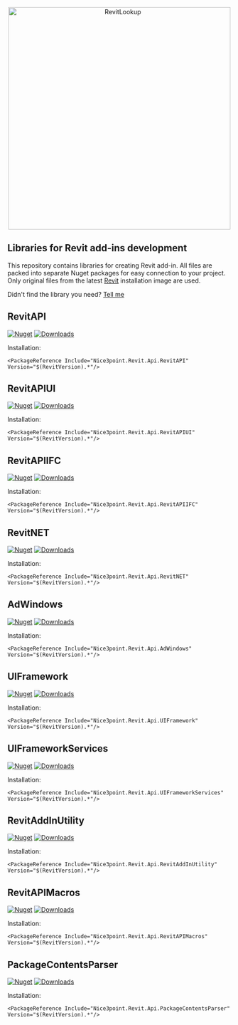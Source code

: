 <p align="center">
    <picture>
        <source media="(prefers-color-scheme: dark)" width="500" srcset="https://github.com/Nice3point/RevitApi/assets/20504884/093e1130-1aeb-427b-8231-d0a3f7d467f2">
        <img alt="RevitLookup" width="500" src="https://github.com/Nice3point/RevitApi/assets/20504884/fdc24b70-1dce-44f9-961f-7c4b467cc024">
    </picture>
</p>

## Libraries for Revit add-ins development

This repository contains libraries for creating Revit add-in. All files are packed into separate Nuget packages for easy connection to your project. Only original files from the
latest [Revit](https://www.autodesk.com/products/revit) installation image are used.

Didn't find the library you need? [Tell me](https://github.com/Nice3point/RevitApi/issues/new)

## RevitAPI

[![Nuget](https://img.shields.io/nuget/vpre/Nice3point.Revit.Api.RevitAPI?style=for-the-badge)](https://www.nuget.org/packages/Nice3point.Revit.Api.RevitAPI)
[![Downloads](https://img.shields.io/nuget/dt/Nice3point.Revit.Api.RevitAPI?style=for-the-badge)](https://www.nuget.org/packages/Nice3point.Revit.Api.RevitAPI)

Installation:

```text
<PackageReference Include="Nice3point.Revit.Api.RevitAPI" Version="$(RevitVersion).*"/>
```

## RevitAPIUI

[![Nuget](https://img.shields.io/nuget/vpre/Nice3point.Revit.Api.RevitAPIUI?style=for-the-badge)](https://www.nuget.org/packages/Nice3point.Revit.Api.RevitAPIUI)
[![Downloads](https://img.shields.io/nuget/dt/Nice3point.Revit.Api.RevitAPIUI?style=for-the-badge)](https://www.nuget.org/packages/Nice3point.Revit.Api.RevitAPIUI)

Installation:

```text
<PackageReference Include="Nice3point.Revit.Api.RevitAPIUI" Version="$(RevitVersion).*"/>
```

## RevitAPIIFC

[![Nuget](https://img.shields.io/nuget/vpre/Nice3point.Revit.Api.RevitAPIIFC?style=for-the-badge)](https://www.nuget.org/packages/Nice3point.Revit.Api.RevitAPIIFC)
[![Downloads](https://img.shields.io/nuget/dt/Nice3point.Revit.Api.RevitAPIIFC?style=for-the-badge)](https://www.nuget.org/packages/Nice3point.Revit.Api.RevitAPIIFC)

Installation:

```text
<PackageReference Include="Nice3point.Revit.Api.RevitAPIIFC" Version="$(RevitVersion).*"/>
```

## RevitNET

[![Nuget](https://img.shields.io/nuget/vpre/Nice3point.Revit.Api.RevitNET?style=for-the-badge)](https://www.nuget.org/packages/Nice3point.Revit.Api.RevitNET)
[![Downloads](https://img.shields.io/nuget/dt/Nice3point.Revit.Api.RevitNET?style=for-the-badge)](https://www.nuget.org/packages/Nice3point.Revit.Api.RevitNET)

Installation:

```text
<PackageReference Include="Nice3point.Revit.Api.RevitNET" Version="$(RevitVersion).*"/>
```

## AdWindows

[![Nuget](https://img.shields.io/nuget/vpre/Nice3point.Revit.Api.AdWindows?style=for-the-badge)](https://www.nuget.org/packages/Nice3point.Revit.Api.AdWindows)
[![Downloads](https://img.shields.io/nuget/dt/Nice3point.Revit.Api.AdWindows?style=for-the-badge)](https://www.nuget.org/packages/Nice3point.Revit.Api.AdWindows)

Installation:

```text
<PackageReference Include="Nice3point.Revit.Api.AdWindows" Version="$(RevitVersion).*"/>
```

## UIFramework

[![Nuget](https://img.shields.io/nuget/vpre/Nice3point.Revit.Api.UIFramework?style=for-the-badge)](https://www.nuget.org/packages/Nice3point.Revit.Api.UIFramework/)
[![Downloads](https://img.shields.io/nuget/dt/Nice3point.Revit.Api.UIFramework?style=for-the-badge)](https://www.nuget.org/packages/Nice3point.Revit.Api.UIFramework/)

Installation:

```text
<PackageReference Include="Nice3point.Revit.Api.UIFramework" Version="$(RevitVersion).*"/>
```

## UIFrameworkServices

[![Nuget](https://img.shields.io/nuget/vpre/Nice3point.Revit.Api.UIFrameworkServices?style=for-the-badge)](https://www.nuget.org/packages/Nice3point.Revit.Api.UIFrameworkServices/)
[![Downloads](https://img.shields.io/nuget/dt/Nice3point.Revit.Api.UIFrameworkServices?style=for-the-badge)](https://www.nuget.org/packages/Nice3point.Revit.Api.UIFrameworkServices/)

Installation:

```text
<PackageReference Include="Nice3point.Revit.Api.UIFrameworkServices" Version="$(RevitVersion).*"/>
```

## RevitAddInUtility

[![Nuget](https://img.shields.io/nuget/vpre/Nice3point.Revit.Api.RevitAddInUtility?style=for-the-badge)](https://www.nuget.org/packages/Nice3point.Revit.Api.RevitAddInUtility/)
[![Downloads](https://img.shields.io/nuget/dt/Nice3point.Revit.Api.RevitAddInUtility?style=for-the-badge)](https://www.nuget.org/packages/Nice3point.Revit.Api.RevitAddInUtility/)

Installation:

```text
<PackageReference Include="Nice3point.Revit.Api.RevitAddInUtility" Version="$(RevitVersion).*"/>
```

## RevitAPIMacros

[![Nuget](https://img.shields.io/nuget/vpre/Nice3point.Revit.Api.RevitAPIMacros?style=for-the-badge)](https://www.nuget.org/packages/Nice3point.Revit.Api.RevitAPIMacros/)
[![Downloads](https://img.shields.io/nuget/dt/Nice3point.Revit.Api.RevitAPIMacros?style=for-the-badge)](https://www.nuget.org/packages/Nice3point.Revit.Api.RevitAPIMacros/)

Installation:

```text
<PackageReference Include="Nice3point.Revit.Api.RevitAPIMacros" Version="$(RevitVersion).*"/>
```

## PackageContentsParser

[![Nuget](https://img.shields.io/nuget/vpre/Nice3point.Revit.Api.PackageContentsParser?style=for-the-badge)](https://www.nuget.org/packages/Nice3point.Revit.Api.PackageContentsParser)
[![Downloads](https://img.shields.io/nuget/dt/Nice3point.Revit.Api.PackageContentsParser?style=for-the-badge)](https://www.nuget.org/packages/Nice3point.Revit.Api.PackageContentsParser)

Installation:

```text
<PackageReference Include="Nice3point.Revit.Api.PackageContentsParser" Version="$(RevitVersion).*"/>
```